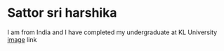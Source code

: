 # Sattor sri harshika
I am from India and I have completed my undergraduate at KL University
[image](https://github.com/sriharshika/assignment2-sattor/blob/main/harshika.jpeg)
link